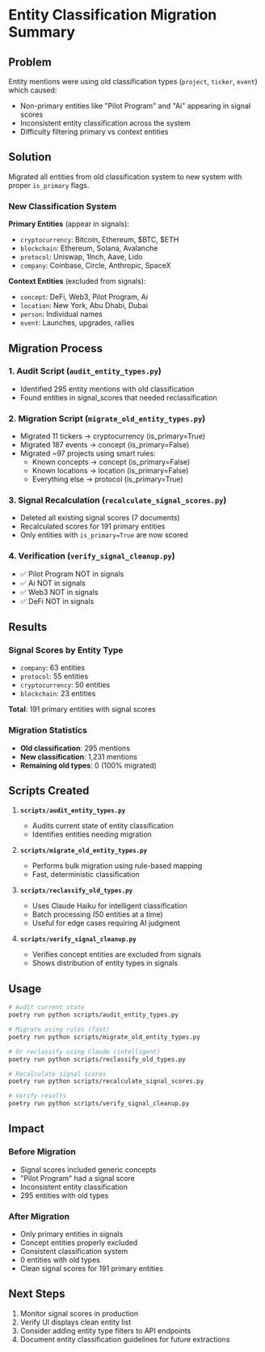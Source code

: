 # Entity Classification Migration Summary

## Problem
Entity mentions were using old classification types (`project`, `ticker`, `event`) which caused:
- Non-primary entities like "Pilot Program" and "Ai" appearing in signal scores
- Inconsistent entity classification across the system
- Difficulty filtering primary vs context entities

## Solution
Migrated all entities from old classification system to new system with proper `is_primary` flags.

### New Classification System
**Primary Entities** (appear in signals):
- `cryptocurrency`: Bitcoin, Ethereum, $BTC, $ETH
- `blockchain`: Ethereum, Solana, Avalanche
- `protocol`: Uniswap, 1Inch, Aave, Lido
- `company`: Coinbase, Circle, Anthropic, SpaceX

**Context Entities** (excluded from signals):
- `concept`: DeFi, Web3, Pilot Program, Ai
- `location`: New York, Abu Dhabi, Dubai
- `person`: Individual names
- `event`: Launches, upgrades, rallies

## Migration Process

### 1. Audit Script (`audit_entity_types.py`)
- Identified 295 entity mentions with old classification
- Found entities in signal_scores that needed reclassification

### 2. Migration Script (`migrate_old_entity_types.py`)
- Migrated 11 tickers → cryptocurrency (is_primary=True)
- Migrated 187 events → concept (is_primary=False)
- Migrated ~97 projects using smart rules:
  - Known concepts → concept (is_primary=False)
  - Known locations → location (is_primary=False)
  - Everything else → protocol (is_primary=True)

### 3. Signal Recalculation (`recalculate_signal_scores.py`)
- Deleted all existing signal scores (7 documents)
- Recalculated scores for 191 primary entities
- Only entities with `is_primary=True` are now scored

### 4. Verification (`verify_signal_cleanup.py`)
- ✅ Pilot Program NOT in signals
- ✅ Ai NOT in signals
- ✅ Web3 NOT in signals
- ✅ DeFi NOT in signals

## Results

### Signal Scores by Entity Type
- `company`: 63 entities
- `protocol`: 55 entities
- `cryptocurrency`: 50 entities
- `blockchain`: 23 entities

**Total**: 191 primary entities with signal scores

### Migration Statistics
- **Old classification**: 295 mentions
- **New classification**: 1,231 mentions
- **Remaining old types**: 0 (100% migrated)

## Scripts Created

1. **`scripts/audit_entity_types.py`**
   - Audits current state of entity classification
   - Identifies entities needing migration

2. **`scripts/migrate_old_entity_types.py`**
   - Performs bulk migration using rule-based mapping
   - Fast, deterministic classification

3. **`scripts/reclassify_old_types.py`**
   - Uses Claude Haiku for intelligent classification
   - Batch processing (50 entities at a time)
   - Useful for edge cases requiring AI judgment

4. **`scripts/verify_signal_cleanup.py`**
   - Verifies concept entities are excluded from signals
   - Shows distribution of entity types in signals

## Usage

```bash
# Audit current state
poetry run python scripts/audit_entity_types.py

# Migrate using rules (fast)
poetry run python scripts/migrate_old_entity_types.py

# Or reclassify using Claude (intelligent)
poetry run python scripts/reclassify_old_types.py

# Recalculate signal scores
poetry run python scripts/recalculate_signal_scores.py

# Verify results
poetry run python scripts/verify_signal_cleanup.py
```

## Impact

### Before Migration
- Signal scores included generic concepts
- "Pilot Program" had a signal score
- Inconsistent entity classification
- 295 entities with old types

### After Migration
- Only primary entities in signals
- Concept entities properly excluded
- Consistent classification system
- 0 entities with old types
- Clean signal scores for 191 primary entities

## Next Steps

1. Monitor signal scores in production
2. Verify UI displays clean entity list
3. Consider adding entity type filters to API endpoints
4. Document entity classification guidelines for future extractions
